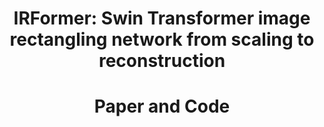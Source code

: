 <h1 align = "center">IRFormer: Swin Transformer image rectangling network from scaling to reconstruction</h1>

<h1 align = "center">Paper and Code</h1>
